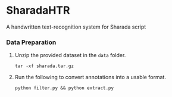 # SharadaHTR
A handwritten text-recognition system for Sharada script


### Data Preparation

1. Unzip the provided dataset in the ```data``` folder.

    ```tar -xf sharada.tar.gz```

2. Run the following to convert annotations into a usable format.

    ```python filter.py && python extract.py``` 

